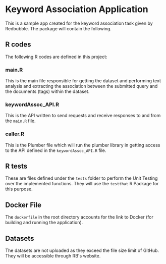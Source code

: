 # Keyword Association Application
This is a sample app created for the keyword association task given by Redbubble.
The package will contain the following.

## R codes
The following R codes are defined in this project:

### main.R
This is the main file responsible for getting the dataset and performing text analysis and extracting the association between the submitted query and the documents (tags) within the dataset.

### keywordAssoc\_API.R
This is the API written to send requests and receive responses to and from the `main.R` file. 

### caller.R
This is the Plumber file which will run the plumber library in getting access to the API defined in the `keywordAssoc_API.R` file.

## R tests
These are files defined under the `tests` folder to perform the Unit Testing over the implemented functions. They will use the `testthat` R Package for this purpose.

## Docker File
The `dockerfile` in the root directory accounts for the link to Docker (for building and running the application).

## Datasets
The datasets are not uploaded as they exceed the file size limit of GitHub. They will be accessible through RB's website.

